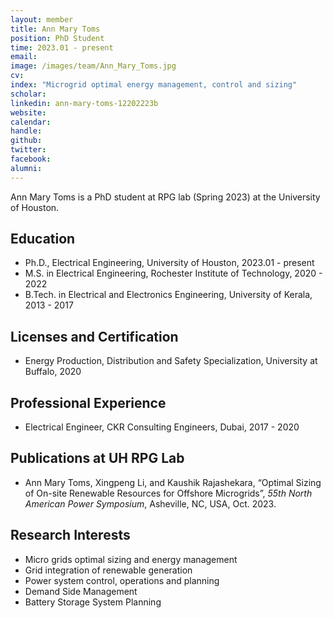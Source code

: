 ```yaml
---
layout: member
title: Ann Mary Toms
position: PhD Student
time: 2023.01 - present
email: 
image: /images/team/Ann_Mary_Toms.jpg
cv: 
index: "Microgrid optimal energy management, control and sizing"
scholar: 
linkedin: ann-mary-toms-12202223b
website: 
calendar: 
handle: 
github: 
twitter: 
facebook: 
alumni: 
---
```



Ann Mary Toms is a PhD student at RPG lab (Spring 2023) at the University of Houston. 

## Education
* Ph.D., Electrical Engineering, University of Houston, 2023.01 - present
* M.S. in Electrical Engineering, Rochester Institute of Technology, 2020 - 2022
* B.Tech. in Electrical and Electronics Engineering, University of Kerala, 2013 - 2017

## Licenses and Certification
* Energy Production, Distribution and Safety Specialization, University at Buffalo, 2020

## Professional Experience
* Electrical Engineer, CKR Consulting Engineers, Dubai, 2017 - 2020

## Publications at UH RPG Lab 
* Ann Mary Toms, Xingpeng Li, and Kaushik Rajashekara, “Optimal Sizing of On-site Renewable Resources for Offshore Microgrids”, *55th North American Power Symposium*, Asheville, NC, USA, Oct. 2023.


## Research Interests
* Micro grids optimal sizing and energy management
* Grid integration of renewable generation
* Power system control, operations and planning
* Demand Side Management
* Battery Storage System Planning